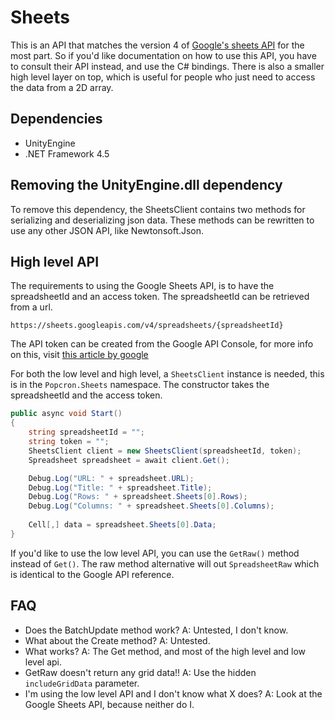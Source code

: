 # Sheets
This is an API that matches the version 4 of [Google's sheets API](https://developers.google.com/sheets/api/reference/rest/) for the most part. So if you'd like documentation on how to use this API, you have to consult their API instead, and use the C# bindings.
There is also a smaller high level layer on top, which is useful for people who just need to access the data from a 2D array.

## Dependencies
- UnityEngine
- .NET Framework 4.5

## Removing the UnityEngine.dll dependency
To remove this dependency, the SheetsClient contains two methods for serializing and deserializing json data. These methods can be rewritten to use any other JSON API, like Newtonsoft.Json.

## High level API
The requirements to using the Google Sheets API, is to have the spreadsheetId and an access token. The spreadsheetId can be retrieved from a url.

`https://sheets.googleapis.com/v4/spreadsheets/{spreadsheetId}`

The API token can be created from the Google API Console, for more info on this, visit [this article by google](https://cloud.google.com/docs/authentication/api-keys)

For both the low level and high level, a `SheetsClient` instance is needed, this is in the `Popcron.Sheets` namespace. The constructor takes the spreadsheetId and the access token.

```cs
public async void Start()
{
    string spreadsheetId = "";
    string token = "";
    SheetsClient client = new SheetsClient(spreadsheetId, token);
    Spreadsheet spreadsheet = await client.Get();

    Debug.Log("URL: " + spreadsheet.URL);
    Debug.Log("Title: " + spreadsheet.Title);
    Debug.Log("Rows: " + spreadsheet.Sheets[0].Rows);
    Debug.Log("Columns: " + spreadsheet.Sheets[0].Columns);
    
    Cell[,] data = spreadsheet.Sheets[0].Data;
}
```

If you'd like to use the low level API, you can use the `GetRaw()` method instead of `Get()`. The raw method alternative will out `SpreadsheetRaw` which is identical to the Google API reference.

## FAQ
- Does the BatchUpdate method work? A: Untested, I don't know.
- What about the Create method? A: Untested.
- What works? A: The Get method, and most of the high level and low level api.
- GetRaw doesn't return any grid data!! A: Use the hidden `includeGridData` parameter.
- I'm using the low level API and I don't know what X does? A: Look at the Google Sheets API, because neither do I.
